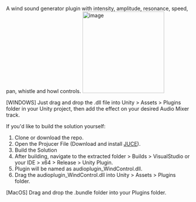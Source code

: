 A wind sound generator plugin with intensity, amplitude, resonance, speed, pan, whistle and howl controls.
<img width="223" alt="image" src="https://github.com/ashaydave/WindControl/assets/112194962/d232af78-70f1-44ea-8ef6-f4954be0a7d5">

[WINDOWS] Just drag and drop the .dll file into Unity > Assets > Plugins folder in your Unity project, then add the effect on your desired Audio Mixer track.

If you'd like to build the solution yourself:

1. Clone or download the repo.
2. Open the Projucer File (Download and install [JUCE](https://github.com/juce-framework/JUCE)).
3. Build the Solution
4. After building, navigate to the extracted folder > Builds > VisualStudio or your IDE > x64 > Release > Unity Plugin.
5. Plugin will be named as audioplugin_WindControl.dll.
6. Drag the audioplugin_WindControl.dll into Unity > Assets > Plugins folder.

[MacOS] Drag and drop the .bundle folder into your Plugins folder.
